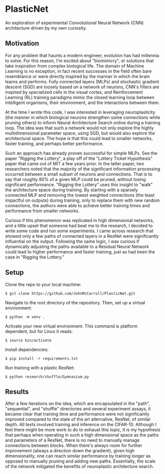 # PlasticNet

An exploration of experimental Convolutional Neural Network (CNN)
architecture driven by my own curiosity.

## Motivation

For any problem that haunts a modern engineer, evolution has had millennia to solve.
For this reason, I'm excited about "biomimicry", or solutions that take inspiration
from complex biological life. The domain of Machine Learning is no exception, in fact recent
successes in the field often bare resemblance or were directly inspired by the manner in which
the brain learns and performs. Fully connected layers (MLPs) and stochastic gradient descent (SGD) are loosely based on a network of
neurons, CNN's filters are inspired by specialized cells in the visual cortex, 
and Reinforcement Learning (RL) training paradigms mimic the closed learning loop between
intelligent organisms, their environment, and the interactions between them.

At the time I wrote this code, I was interested in leveraging neuroplasticity (the manner
in which biological neurons strengthen some connections while pruning others) to
inform Neural Architecture Search online during a training loop. The idea was that such
a network would not only explore the highly multidimensional parameter space, using 
SGD, but would also explore the architectural space. The hope is that this could lead
to smaller networks, faster training, and perhaps better performance.

Such an approach has already proven successful for simple MLPs. See the paper
"Rigging the Lottery", a play off of the "Lottery Ticket Hypothesis" paper that came out of 
MIT a few years prior. In the latter paper, two researchers noted that the majority of
the significant information processing occurred between a small subset of neurons and connections.
That is to say that roughly 80% of a given MLP could be pruned, without losing significant performance.
"Rigging the Lottery" uses this insight to "walk" the architecture space during 
training. By starting with a sparsely connected MLP and removing the lowest weighted connections
(the least impactful on outputs) during training, only to replace them with new random connections, 
the authors were able to achieve better training times and performance from smaller networks.

Curious if this phenomenon was replicated in high dimensional networks, and a little upset that someone had beat me to 
the research, I decided to write some code and run some experiments. I came across research that showed only a few paths
of connected layers in a ResNet were significantly influential on the output. Following the same logic, I was curious
if dynamically adjusting the paths available to a Residual Neural Network could lead to higher performance and faster training,
just as had been the case in "Rigging the Lottery."


## Setup

Clone the repo to your local machine:
```buildoutcfg
$ git clone https://github.com/JohnMcCarroll/PlasticNet.git
```
Navigate to the root directory of the repository. Then, set up a virtual environment:
```buildoutcfg
$ python -m venv .
```
Activate your new virtual environment. This command is platform dependent, but for Linux it reads:
```buildoutcfg
$ source bin/activate 
```
Install dependencies:
```buildoutcfg
$ pip install -r requirements.txt
```
Run training with a plastic ResNet:
```buildoutcfg
$ python research/shuffle/Gymnasium.py
```

## Results

After a few iterations on the idea, which are encapsulated in the "path", "sequential", and "shuffle" directories
and several experiment assays, it became clear that training time and performance were not significantly improved
compared to the state of the art alternative, ResNet, of similar depth. All tests involved training and inference on the CIFAR-10.
Although I feel there might be more work to do to exhaust this topic, it is my hypothesis that perhaps when operating in such a high dimensional space as the paths and parameters of a ResNet, there is no need to manually manage connections
between blocks. When there's always room for further improvement (always a direction down the gradient), given high 
dimensionality, one can reach similar performance by training longer as opposed to manually pruning and adding new paths.
Essentially, the scale of the network mitigated the benefits of neuroplastic architecture search.
